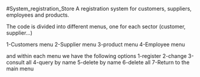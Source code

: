 #System_registration_Store
A registration system for customers, suppliers, employees and products.

The code is divided into different menus, one for each sector (customer, supplier...)

1-Customers menu
2-Supplier menu
3-product menu
4-Employee menu

and within each menu we have the following options
1-register
2-change
3-consult all
4-query by name
5-delete by name
6-delete all
7-Return to the main menu
